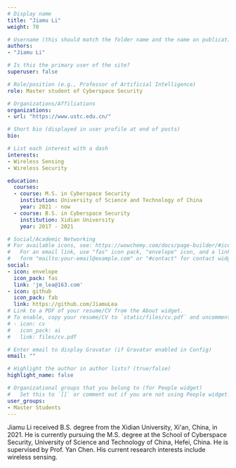 ```yaml
---
# Display name
title: "Jiamu Li"
weight: 70

# Username (this should match the folder name and the name on publications)
authors:
- "Jiamu Li"

# Is this the primary user of the site?
superuser: false

# Role/position (e.g., Professor of Artificial Intelligence)
role: Master student of Cyberspace Security

# Organizations/Affiliations
organizations:
- url: "https://www.ustc.edu.cn/"

# Short bio (displayed in user profile at end of posts)
bio: 

# List each interest with a dash
interests:
- Wireless Sensing
- Wireless Security

education:
  courses:
  - course: M.S. in Cyberspace Security
    institution: University of Science and Technology of China
    year: 2021 - now
  - course: B.S. in Cyberspace Security
    institution: Xidian University
    year: 2017 - 2021

# Social/Academic Networking
# For available icons, see: https://wowchemy.com/docs/page-builder/#icons
#   For an email link, use "fas" icon pack, "envelope" icon, and a link in the
#   form "mailto:your-email@example.com" or "#contact" for contact widget.
social:
- icon: envelope
  icon_pack: fas
  link: 'jm_lea@163.com' 
- icon: github
  icon_pack: fab
  link: https://github.com/JiamuLea
# Link to a PDF of your resume/CV from the About widget.
# To enable, copy your resume/CV to `static/files/cv.pdf` and uncomment the lines below.
# - icon: cv
#   icon_pack: ai
#   link: files/cv.pdf

# Enter email to display Gravatar (if Gravatar enabled in Config)
email: ""

# Highlight the author in author lists? (true/false)
highlight_name: false

# Organizational groups that you belong to (for People widget)
#   Set this to `[]` or comment out if you are not using People widget.
user_groups:
- Master Students
---
```


Jiamu Li received B.S. degree from the Xidian University,  Xi'an, China, in 2021.  He is currently pursuing the M.S. degree at the School of Cyberspace Security, University of Science and Technology of China, Hefei, China. He is supervised by Prof. Yan Chen. His current research interests include wireless sensing.